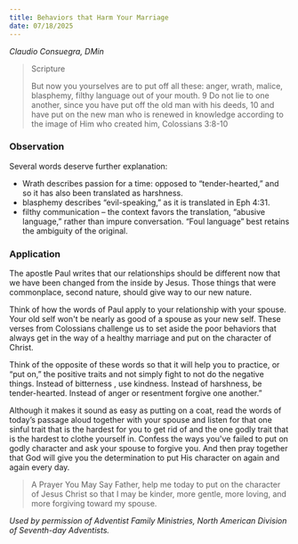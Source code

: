 ```yaml
---
title: Behaviors that Harm Your Marriage
date: 07/18/2025
---
```


_Claudio Consuegra, DMin_

> <p>Scripture</p>
> But now you yourselves are to put off all these: anger, wrath, malice, blasphemy, filthy language out of your mouth. 9 Do not lie to one another, since you have put off the old man with his deeds, 10 and have put on the new man who is renewed in knowledge according to the image of Him who created him, Colossians 3:8-10

### Observation

Several words deserve further explanation:

- Wrath describes passion for a time: opposed to “tender-hearted,” and so it has also been translated as harshness.
- blasphemy describes “evil-speaking,” as it is translated in Eph 4:31.
- filthy communication – the context favors the translation, “abusive language,” rather than impure conversation. “Foul language” best retains the ambiguity of the original.

### Application

The apostle Paul writes that our relationships should be different now that we have been changed from the inside by Jesus. Those things that were commonplace, second nature, should give way to our new nature.

Think of how the words of Paul apply to your relationship with your spouse. Your old self won't be nearly as good of a spouse as your new self. These verses from Colossians challenge us to set aside the poor behaviors that always get in the way of a healthy marriage and put on the character of Christ.

Think of the opposite of these words so that it will help you to practice, or “put on,” the positive traits and not simply fight to not do the negative things. Instead of bitterness , use kindness. Instead of harshness, be tender-hearted. Instead of anger or resentment forgive one another.”

Although it makes it sound as easy as putting on a coat, read the words of today’s passage aloud together with your spouse and listen for that one sinful trait that is the hardest for you to get rid of and the one godly trait that is the hardest to clothe yourself in. Confess the ways you've failed to put on godly character and ask your spouse to forgive you. And then pray together that God will give you the determination to put His character on again and again every day.

> <callout>A Prayer You May Say</callout>
> Father, help me today to put on the character of Jesus Christ so that I may be kinder, more gentle, more loving, and more forgiving toward my spouse.

_Used by permission of Adventist Family Ministries, North American Division of Seventh-day Adventists._
